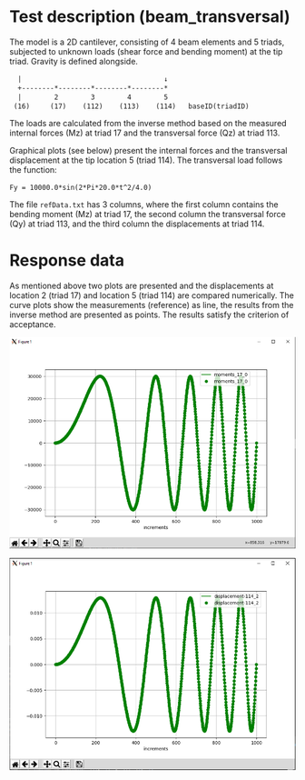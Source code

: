 <!---
  SPDX-FileCopyrightText: 2023 SAP SE

  SPDX-License-Identifier: Apache-2.0

  This file is part of FEDEM - https://openfedem.org
--->

# Test description (beam_transversal)

The model is a 2D cantilever, consisting of 4 beam elements and 5 triads,
subjected to unknown loads (shear force and bending moment) at the tip triad.
Gravity is defined alongside.
```
  |                                   ↓
  +--------*--------*--------*--------*
  |        2        3        4        5
 (16)     (17)    (112)    (113)    (114)   baseID(triadID)
```
The loads are calculated from the inverse method based on the measured internal
forces (Mz) at triad 17 and the transversal force (Qz) at triad 113.

Graphical plots (see below) present the internal forces and the transversal
displacement at the tip location 5 (triad 114).
The transversal load follows the function:

    Fy = 10000.0*sin(2*Pi*20.0*t^2/4.0)

The file `refData.txt` has 3 columns, where the first column contains the
bending moment (Mz) at triad 17, the second column the transversal force (Qy)
at triad 113, and the third column the displacements at triad 114.


# Response data

As mentioned above two plots are presented and the displacements at location 2
(triad 17) and location 5 (triad 114) are compared numerically.
The curve plots show the measurements (reference) as line,
the results from the inverse method are presented as points.
The results satisfy the criterion of acceptance.

![Transversal beam moment](transversal_1.PNG "Transversal beam moment")

![Transversal beam deflection](transversal_2.PNG "Transversal beam deflection")

